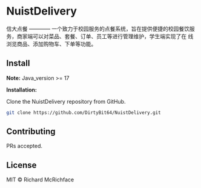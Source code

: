 # NuistDelivery
信大点餐 ———— 一个致力于校园服务的点餐系统，旨在提供便捷的校园餐饮服务，商家端可以对菜品、套餐、订单、员工等进行管理维护，学生端实现了在
线浏览商品、添加购物车、下单等功能。

## Install

**Note:**
Java_version >= 17

**Installation:**

Clone the NuistDelivery repository from GitHub.

```bash
git clone https://github.com/DirtyBit64/NuistDelivery.git
```

## Contributing

PRs accepted.

## License
MIT © Richard McRichface
